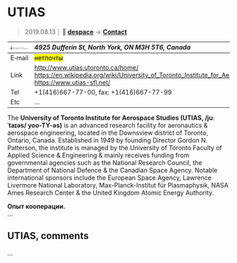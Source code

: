 # UTIAS
> 2019.08.13 ┊ **🚀 [despace](index.md)** → **[Contact](contact.md)**

|[![](f/contact/u/utias_logo1_thumb.jpg)](f/contact/u/utias_logo1.png)|*4925 Dufferin St, North York, ON M3H 5T6, Canada*|
|:--|:--|
|E‑mail| <mark>нетпочты</mark> |
|Link| <http://www.utias.utoronto.ca/home/><br> <https://en.wikipedia.org/wiki/University_of_Toronto_Institute_for_Aerospace_Studies><br> <https://www.utias-sfl.net/> |
|Tel| +1(416)667-77-00, fax: +1(416)667-77-99 |
|Etc| … |

The **University of Toronto Institute for Aerospace Studies (UTIAS, /juːˈtaɪəs/ yoo-TY-əs)** is an advanced research facility for aeronautics & aerospace engineering, located in the Downsview district of Toronto, Ontario, Canada. Established in 1949 by founding Director Gordon N. Patterson, the institute is managed by the University of Toronto Faculty of Applied Science & Engineering & mainly receives funding from governmental agencies such as the National Research Council, the Department of National Defence & the Canadian Space Agency. Notable international sponsors include the European Space Agency, Lawrence Livermore National Laboratory, Max-Planck-Institut für Plasmaphysik, NASA Ames Research Center & the United Kingdom Atomic Energy Authority.

**Опыт кооперации.**  
…


<p style="page-break-after:always"> </p>

## UTIAS, comments

…

